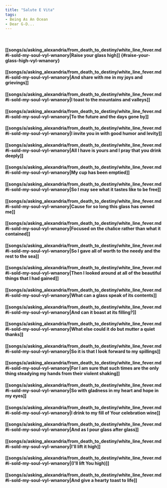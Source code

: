 ```yaml
---
title: "Salute E Vita"
tags:
- Being As An Ocean
- Dear G-D...
---
```

&nbsp;
#### [[songs/a/asking_alexandria/from_death_to_destiny/white_line_fever.md#i-sold-my-soul-vyl-wnanory|Raise your glass high]] {#raise-your-glass-high-vyl-wnanory}
#### [[songs/a/asking_alexandria/from_death_to_destiny/white_line_fever.md#i-sold-my-soul-vyl-wnanory|And share with me in my joys and grievings]]
#### [[songs/a/asking_alexandria/from_death_to_destiny/white_line_fever.md#i-sold-my-soul-vyl-wnanory|I toast to the mountains and valleys]]
#### [[songs/a/asking_alexandria/from_death_to_destiny/white_line_fever.md#i-sold-my-soul-vyl-wnanory|To the future and the days gone by]]
#### [[songs/a/asking_alexandria/from_death_to_destiny/white_line_fever.md#i-sold-my-soul-vyl-wnanory|I invite you in with good humor and levity]]
#### [[songs/a/asking_alexandria/from_death_to_destiny/white_line_fever.md#i-sold-my-soul-vyl-wnanory|All I have is yours and I pray that you drink deeply]]
#### [[songs/a/asking_alexandria/from_death_to_destiny/white_line_fever.md#i-sold-my-soul-vyl-wnanory|My cup has been emptied]]
#### [[songs/a/asking_alexandria/from_death_to_destiny/white_line_fever.md#i-sold-my-soul-vyl-wnanory|So I may see what it tastes like to be free]]
#### [[songs/a/asking_alexandria/from_death_to_destiny/white_line_fever.md#i-sold-my-soul-vyl-wnanory|Cause for so long this glass has owned me]]
#### [[songs/a/asking_alexandria/from_death_to_destiny/white_line_fever.md#i-sold-my-soul-vyl-wnanory|Focused on the chalice rather than what it contained]]
#### [[songs/a/asking_alexandria/from_death_to_destiny/white_line_fever.md#i-sold-my-soul-vyl-wnanory|So I gave all of worth to the needy and the rest to the sea]]
#### [[songs/a/asking_alexandria/from_death_to_destiny/white_line_fever.md#i-sold-my-soul-vyl-wnanory|Then I looked around at all of the beautiful things that I had gained]]
#### [[songs/a/asking_alexandria/from_death_to_destiny/white_line_fever.md#i-sold-my-soul-vyl-wnanory|What can a glass speak of its contents]]
#### [[songs/a/asking_alexandria/from_death_to_destiny/white_line_fever.md#i-sold-my-soul-vyl-wnanory|And can it boast at its filling?]]
#### [[songs/a/asking_alexandria/from_death_to_destiny/white_line_fever.md#i-sold-my-soul-vyl-wnanory|What else could it do but mutter a quiet thanks]]
#### [[songs/a/asking_alexandria/from_death_to_destiny/white_line_fever.md#i-sold-my-soul-vyl-wnanory|So it is that I look forward to my spillings]]
#### [[songs/a/asking_alexandria/from_death_to_destiny/white_line_fever.md#i-sold-my-soul-vyl-wnanory|For I am sure that such times are the only thing steadying my hands from their violent shaking]]
#### [[songs/a/asking_alexandria/from_death_to_destiny/white_line_fever.md#i-sold-my-soul-vyl-wnanory|So with gladness in my heart and hope in my eyes]]
#### [[songs/a/asking_alexandria/from_death_to_destiny/white_line_fever.md#i-sold-my-soul-vyl-wnanory|I drink to my fill of Your celebration wine]]
#### [[songs/a/asking_alexandria/from_death_to_destiny/white_line_fever.md#i-sold-my-soul-vyl-wnanory|And as I pour glass after glass]]
#### [[songs/a/asking_alexandria/from_death_to_destiny/white_line_fever.md#i-sold-my-soul-vyl-wnanory|I'll lift it high]]
#### [[songs/a/asking_alexandria/from_death_to_destiny/white_line_fever.md#i-sold-my-soul-vyl-wnanory|(I'll lift You high)]]
#### [[songs/a/asking_alexandria/from_death_to_destiny/white_line_fever.md#i-sold-my-soul-vyl-wnanory|And give a hearty toast to life]]
